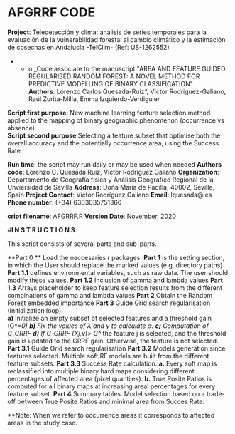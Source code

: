 # AFGRRF CODE

**Project**: Teledetección y clima: análisis de series temporales para la evaluación de la vulnerabilidad forestal al cambio climático y la estimación de cosechas en Andalucía -TelClim- (Ref: US-1262552)

* * o _Code associate to the manuscript "AREA AND FEATURE GUIDED REGULARISED RANDOM FOREST: A NOVEL METHOD FOR PREDICTIVE MODELLING OF BINARY CLASSIFICATION"                         
**Authors**: Lorenzo Carlos Quesada-Ruiz*, Victor Rodriguez-Galiano, Raúl Zurita-Milla, Emma Izquierdo-Verdiguier

**Script first purpose**: New machine learning feature selection method applied to the mapping of binary geographic  phenomenon (occurrence vs absence).                         
**Script second purpose**:Selecting a feature subset that optimise both the overall accuracy and the potentially occurrence area, using the Success Rate                           

**Run time**: the script may run daily  or may be used when needed 
**Authors code**: Lorenzo C. Quesada Ruiz, Víctor Rodríguez Galiano 
**Organization**: Departamento de Geografía física y Análisis Geográfico Regional de la Unviersidad de Sevilla 
**Address**: Doña María de Padilla, 40002, Seville, Spain
**Project Contact**: Víctor Rodríguez Galiano
**Email**: lquesada@.es
**Phone number**: (+34) 6303035751366


**cript filename**: AFGRRF.R
**Version Date**: November, 2020


#**I N S T R U C T I O N S**

This script consists of several parts and sub-parts.

**Part 0 **   Load the neccesaries r packages. 
**Part 1**    is the setting section, in which the User should replace the marked values (e.g. directory paths)
**Part 1.1**  defines environmental variables, such as raw data. The user should modify these values.
**Part 1.2**  Inclusion of gamma and lambda values
**Part 1.3**  Arrays placeholder to keep feature selection results from the different combinations of gamma and lambda values
**Part 2**    Obtain the Random Forest embedded importance
**Part 3**    Guide Grid search regularisation (Initialization loop). 	
**a)** Initialize an empty subset of selected features and a threshold gain (G^*=0)
**b)** Fix the values of λ and γ to calculate α.
**c)** 	Computation of G_GRRF
**d)** If G_GRRF (Xj,ν)> G^*  the feature j is selected, and the threshold gain is updated to the GRRF gain. Otherwise, the feature is not selected.
**Part 3.1**  Guide Grid search regularisation
**Part 3.2**  Models generation since features selected. Multiple soft RF models are built from the different feature subsets.
**Part 3.3**  Success Rate calculation. 
**a.**	Every soft map is reclassified into multiple binary hard maps considering different percentages of affected area (pixel quantiles).
**b.**	True Posite Ratios is computed for all binary maps at increasing areal percentages for every feature subset.
**Part 4**    Summary tables. Model selection based on a trade-off between True Posite Ratios and minimal area from Succes Rate.

**Note:     When we refer to occurrence areas it corresponds to affected areas in the study case.

